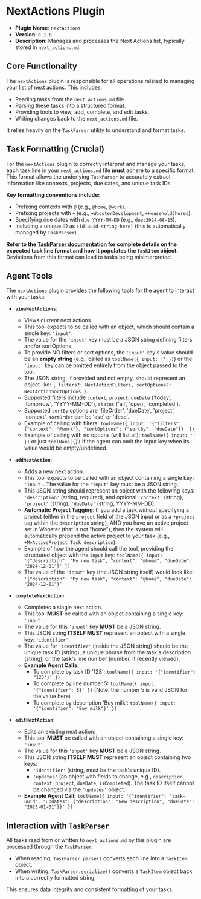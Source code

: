 # NextActions Plugin

*   **Plugin Name**: `nextActions`
*   **Version**: `0.1.0`
*   **Description**: Manages and processes the Next Actions list, typically stored in `next_actions.md`.

## Core Functionality

The `nextActions` plugin is responsible for all operations related to managing your list of next actions. This includes:
*   Reading tasks from the `next_actions.md` file.
*   Parsing these tasks into a structured format.
*   Providing tools to view, add, complete, and edit tasks.
*   Writing changes back to the `next_actions.md` file.

It relies heavily on the `TaskParser` utility to understand and format tasks.

## Task Formatting (Crucial)

For the `nextActions` plugin to correctly interpret and manage your tasks, each task line in your `next_actions.md` file **must** adhere to a specific format. This format allows the underlying `TaskParser` to accurately extract information like contexts, projects, due dates, and unique task IDs.

**Key formatting conventions include:**
*   Prefixing contexts with `@` (e.g., `@home`, `@work`).
*   Prefixing projects with `+` (e.g., `+WoosterDevelopment`, `+HouseholdChores`).
*   Specifying due dates with `due:YYYY-MM-DD` (e.g., `due:2024-08-15`).
*   Including a unique ID as `(id:uuid-string-here)` (this is automatically managed by `TaskParser`).

**Refer to the [TaskParser documentation](../../docs/taskParser.md) for complete details on the expected task line format and how it populates the `TaskItem` object.** Deviations from this format can lead to tasks being misinterpreted.

## Agent Tools

The `nextActions` plugin provides the following tools for the agent to interact with your tasks:

*   **`viewNextActions`**:
    *   Views current next actions.
    *   This tool expects to be called with an object, which should contain a single key: `'input'`.
    *   The value for the `'input'` key must be a JSON string defining filters and/or sortOptions.
    *   To provide NO filters or sort options, the `'input'` key's value should be an **empty string** (e.g., called as `toolName({ input: '' })`) or the `'input'` key can be omitted entirely from the object passed to the tool.
    *   The JSON string, if provided and not empty, should represent an object like: `{ filters?: NextActionFilters, sortOptions?: NextActionSortOptions }`.
    *   Supported filters include `context`, `project`, `dueDate` ('today', 'tomorrow', 'YYYY-MM-DD'), `status` ('all', 'open', 'completed').
    *   Supported `sortBy` options are 'fileOrder', 'dueDate', 'project', 'context'. `sortOrder` can be 'asc' or 'desc'.
    *   Example of calling with filters: `toolName({ input: '{"filters": {"context": "@work"}, "sortOptions": {"sortBy": "dueDate"}}' })`
    *   Example of calling with no options (will list all): `toolName({ input: '' })` or just `toolName({})` if the agent can omit the input key when its value would be empty/undefined.

*   **`addNextAction`**:
    *   Adds a new next action.
    *   This tool expects to be called with an object containing a single key: `'input'`. The value for the `'input'` key must be a JSON string.
    *   This JSON string should represent an object with the following keys: `'description'` (string, required), and optional `'context'` (string), `'project'` (string), `'dueDate'` (string, YYYY-MM-DD).
    *   **Automatic Project Tagging**: If you add a task *without* specifying a project (either in the `project` field of the JSON input or as a `+project` tag within the `description` string), AND you have an active project set in Wooster (that is not "home"), then the system will automatically prepend the active project to your task (e.g., `+MyActiveProject Task description`).
    *   Example of how the agent should call the tool, providing the structured object with the `input` key: `toolName({ input: '{"description": "My new task", "context": "@home", "dueDate": "2024-12-01"}' })`
    *   The value of the `'input'` key (the JSON string itself) would look like: `'{"description": "My new task", "context": "@home", "dueDate": "2024-12-01"}'`

*   **`completeNextAction`**:
    *   Completes a single next action.
    *   This tool **MUST** be called with an object containing a single key: `'input'`.
    *   The value for this `'input'` key **MUST** be a JSON string.
    *   This JSON string **ITSELF MUST** represent an object with a single key: `'identifier'`.
    *   The value for `'identifier'` (inside the JSON string) should be the unique task ID (string), a unique phrase from the task's description (string), or the task's line number (number, if recently viewed).
    *   **Example Agent Calls:**
        *   To complete by task ID '123': `toolName({ input: '{"identifier": "123"}' })`
        *   To complete by line number 5: `toolName({ input: '{"identifier": 5}' })` (Note: the number 5 is valid JSON for the value here)
        *   To complete by description 'Buy milk': `toolName({ input: '{"identifier": "Buy milk"}' })`

*   **`editNextAction`**:
    *   Edits an existing next action.
    *   This tool **MUST** be called with an object containing a single key: `'input'`.
    *   The value for this `'input'` key **MUST** be a JSON string.
    *   This JSON string **ITSELF MUST** represent an object containing two keys:
        *   `'identifier'` (string, must be the task's unique ID).
        *   `'updates'` (an object with fields to change, e.g., `description`, `context`, `project`, `dueDate`, `isCompleted`). The task ID itself cannot be changed via the `'updates'` object.
    *   **Example Agent Call:** `toolName({ input: '{"identifier": "task-uuid", "updates": {"description": "New description", "dueDate": "2025-01-01"}}' })`

## Interaction with `TaskParser`

All tasks read from or written to `next_actions.md` by this plugin are processed through the `TaskParser`.
*   When reading, `TaskParser.parse()` converts each line into a `TaskItem` object.
*   When writing, `TaskParser.serialize()` converts a `TaskItem` object back into a correctly formatted string.

This ensures data integrity and consistent formatting of your tasks. 